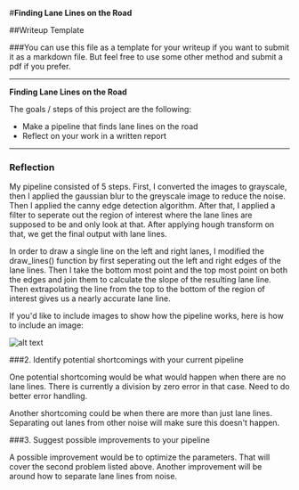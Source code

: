 #**Finding Lane Lines on the Road** 

##Writeup Template

###You can use this file as a template for your writeup if you want to submit it as a markdown file. But feel free to use some other method and submit a pdf if you prefer.

---

**Finding Lane Lines on the Road**

The goals / steps of this project are the following:
* Make a pipeline that finds lane lines on the road
* Reflect on your work in a written report


[//]: # (Image References)

[image1]: ./examples/grayscale.jpg "Grayscale"

---

### Reflection

My pipeline consisted of 5 steps.
First, I converted the images to grayscale, then I applied the gaussian blur to the greyscale image to reduce the noise. Then I applied the canny edge detection algorithm. After that, I applied a filter to seperate out the region of interest where the lane lines are supposed to be and only look at that. After applying hough transform on that, we get the final output with lane lines.

In order to draw a single line on the left and right lanes, I modified the draw_lines() function by first seperating out the left and right edges of the lane lines. Then I take the bottom most point and the top most point on both the edges and join them to calculate the slope of the resulting lane line. Then extrapolating the line from the top to the bottom of the region of interest gives us a nearly accurate lane line.

If you'd like to include images to show how the pipeline works, here is how to include an image: 

![alt text][image1]


###2. Identify potential shortcomings with your current pipeline


One potential shortcoming would be what would happen when there are no lane lines. There is currently a division by zero error in that case. Need to do better error handling.  

Another shortcoming could be when there are more than just lane lines. Separating out lanes from other noise will make sure this doesn't happen.


###3. Suggest possible improvements to your pipeline

A possible improvement would be to optimize the parameters. That will cover the second problem listed above.
Another improvement will be around how to separate lane lines from noise.
